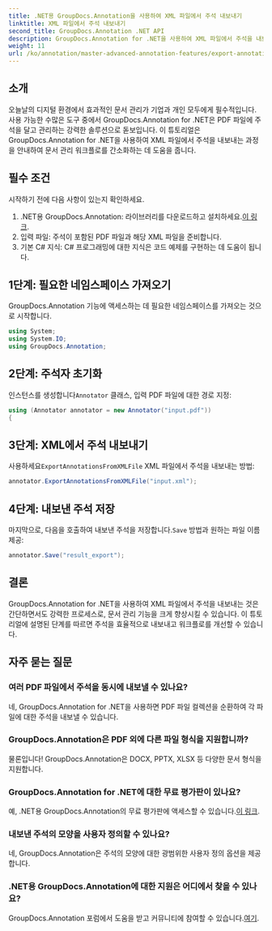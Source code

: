 ```yaml
---
title: .NET용 GroupDocs.Annotation을 사용하여 XML 파일에서 주석 내보내기
linktitle: XML 파일에서 주석 내보내기
second_title: GroupDocs.Annotation .NET API
description: GroupDocs.Annotation for .NET을 사용하여 XML 파일에서 주석을 내보내 문서 관리 워크플로를 개선하는 방법을 알아보세요. 이 포괄적인 튜토리얼은 단계별로 제공합니다.
weight: 11
url: /ko/annotation/master-advanced-annotation-features/export-annotations-from-xml-file/
---
```

## 소개

오늘날의 디지털 환경에서 효과적인 문서 관리가 기업과 개인 모두에게 필수적입니다. 사용 가능한 수많은 도구 중에서 GroupDocs.Annotation for .NET은 PDF 파일에 주석을 달고 관리하는 강력한 솔루션으로 돋보입니다. 이 튜토리얼은 GroupDocs.Annotation for .NET을 사용하여 XML 파일에서 주석을 내보내는 과정을 안내하여 문서 관리 워크플로를 간소화하는 데 도움을 줍니다.

## 필수 조건

시작하기 전에 다음 사항이 있는지 확인하세요.

1.  .NET용 GroupDocs.Annotation: 라이브러리를 다운로드하고 설치하세요.[이 링크](https://releases.groupdocs.com/annotation/net/).
2. 입력 파일: 주석이 포함된 PDF 파일과 해당 XML 파일을 준비합니다.
3. 기본 C# 지식: C# 프로그래밍에 대한 지식은 코드 예제를 구현하는 데 도움이 됩니다.

## 1단계: 필요한 네임스페이스 가져오기

GroupDocs.Annotation 기능에 액세스하는 데 필요한 네임스페이스를 가져오는 것으로 시작합니다.

```csharp
using System;
using System.IO;
using GroupDocs.Annotation;
```

## 2단계: 주석자 초기화

 인스턴스를 생성합니다`Annotator` 클래스, 입력 PDF 파일에 대한 경로 지정:

```csharp
using (Annotator annotator = new Annotator("input.pdf"))
{
```

## 3단계: XML에서 주석 내보내기

 사용하세요`ExportAnnotationsFromXMLFile` XML 파일에서 주석을 내보내는 방법:

```csharp
annotator.ExportAnnotationsFromXMLFile("input.xml");
```

## 4단계: 내보낸 주석 저장

 마지막으로, 다음을 호출하여 내보낸 주석을 저장합니다.`Save` 방법과 원하는 파일 이름 제공:

```csharp
annotator.Save("result_export");
```

## 결론

GroupDocs.Annotation for .NET을 사용하여 XML 파일에서 주석을 내보내는 것은 간단하면서도 강력한 프로세스로, 문서 관리 기능을 크게 향상시킬 수 있습니다. 이 튜토리얼에 설명된 단계를 따르면 주석을 효율적으로 내보내고 워크플로를 개선할 수 있습니다.

## 자주 묻는 질문

### 여러 PDF 파일에서 주석을 동시에 내보낼 수 있나요?

네, GroupDocs.Annotation for .NET을 사용하면 PDF 파일 컬렉션을 순환하여 각 파일에 대한 주석을 내보낼 수 있습니다.

### GroupDocs.Annotation은 PDF 외에 다른 파일 형식을 지원합니까?

물론입니다! GroupDocs.Annotation은 DOCX, PPTX, XLSX 등 다양한 문서 형식을 지원합니다.

### GroupDocs.Annotation for .NET에 대한 무료 평가판이 있나요?

 예, .NET용 GroupDocs.Annotation의 무료 평가판에 액세스할 수 있습니다.[이 링크](https://releases.groupdocs.com/).

### 내보낸 주석의 모양을 사용자 정의할 수 있나요?

네, GroupDocs.Annotation은 주석의 모양에 대한 광범위한 사용자 정의 옵션을 제공합니다.

### .NET용 GroupDocs.Annotation에 대한 지원은 어디에서 찾을 수 있나요?

 GroupDocs.Annotation 포럼에서 도움을 받고 커뮤니티에 참여할 수 있습니다.[여기](https://forum.groupdocs.com/c/annotation/10).